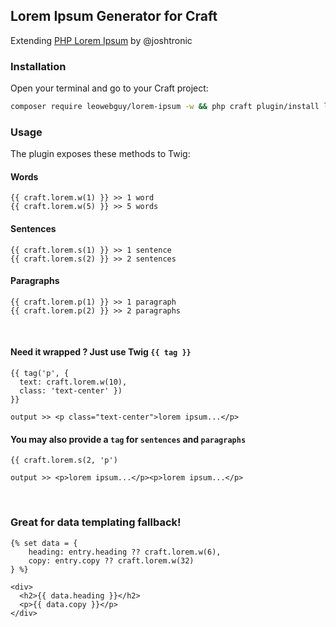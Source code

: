 ## Lorem Ipsum Generator for Craft

Extending [PHP Lorem Ipsum](https://github.com/joshtronic/php-loremipsum) by @joshtronic

### Installation

Open your terminal and go to your Craft project:

```bash
composer require leowebguy/lorem-ipsum -w && php craft plugin/install lorem-ipsum
```

### Usage

The plugin exposes these methods to Twig:

#### Words

```twig
{{ craft.lorem.w(1) }} >> 1 word
{{ craft.lorem.w(5) }} >> 5 words
```

#### Sentences

```twig
{{ craft.lorem.s(1) }} >> 1 sentence
{{ craft.lorem.s(2) }} >> 2 sentences
```

#### Paragraphs

```twig
{{ craft.lorem.p(1) }} >> 1 paragraph
{{ craft.lorem.p(2) }} >> 2 paragraphs
```

&nbsp;

#### Need it wrapped ? Just use Twig `{{ tag }}`

```twig
{{ tag('p', { 
  text: craft.lorem.w(10), 
  class: 'text-center' }) 
}}

output >> <p class="text-center">lorem ipsum...</p>
```

#### You may also provide a `tag` for `sentences` and `paragraphs`

```twig
{{ craft.lorem.s(2, 'p') 

output >> <p>lorem ipsum...</p><p>lorem ipsum...</p>
```

&nbsp;

### Great for data templating fallback!

```twig
{% set data = {
    heading: entry.heading ?? craft.lorem.w(6),
    copy: entry.copy ?? craft.lorem.w(32)
} %}

<div>
  <h2>{{ data.heading }}</h2>
  <p>{{ data.copy }}</p>
</div>
```
